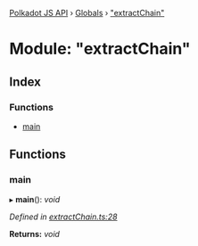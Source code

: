 [Polkadot JS API](../README.md) › [Globals](../globals.md) › ["extractChain"](_extractchain_.md)

# Module: "extractChain"

## Index

### Functions

* [main](_extractchain_.md#main)

## Functions

###  main

▸ **main**(): *void*

*Defined in [extractChain.ts:28](https://github.com/polkadot-js/api/blob/b174864804/packages/typegen/src/extractChain.ts#L28)*

**Returns:** *void*
